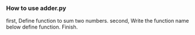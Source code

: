 ### How to use adder.py

first, Define function to sum two numbers.
second, Write the function name below define function.
Finish.

